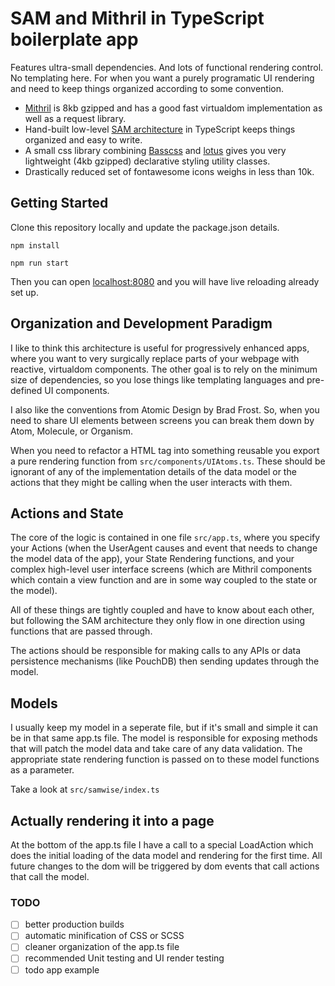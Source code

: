# SAM and Mithril in TypeScript boilerplate app

Features ultra-small dependencies. And lots of functional rendering control. No templating here. For when you want a purely programatic UI rendering and need to keep things organized according to some convention.

- [Mithril](http://mithril.js.org/) is 8kb gzipped and has a good fast virtualdom implementation as well as a request library. 
- Hand-built low-level [SAM architecture](http://sam.js.org/) in TypeScript keeps things organized and easy to write. 
- A small css library combining [Basscss](http://basscss.com/) and [lotus](http://goatslacker.github.io/lotus.css/) gives you very lightweight (4kb gzipped) declarative styling utility classes.
- Drastically reduced set of fontawesome icons weighs in less than 10k.



## Getting Started

Clone this repository locally and update the package.json details.

`npm install`

`npm run start`

Then you can open [localhost:8080](http://localhost:8080) and you will have live reloading already set up.

## Organization and Development Paradigm

I like to think this architecture is useful for progressively enhanced apps, where you want to very surgically replace parts of your webpage with reactive, virtualdom components. The other goal is to rely on the minimum size of dependencies, so you lose things like templating languages and pre-defined UI components. 

I also like the conventions from Atomic Design by Brad Frost. So, when you need to share UI elements between screens you can break them down by Atom, Molecule, or Organism.

When you need to refactor a HTML tag into something reusable you export a pure rendering function from `src/components/UIAtoms.ts`. These should be ignorant of any of the implementation details of the data model or the actions that they might be calling when the user interacts with them.

## Actions and State
The core of the logic is contained in one file `src/app.ts`, where you specify your Actions (when the UserAgent causes and event that needs to change the model data of the app), your State Rendering functions, and your complex high-level user interface screens (which are Mithril components which contain a view function and are in some way coupled to the state or the model).

All of these things are tightly coupled and have to know about each other, but following the SAM architecture they only flow in one direction using functions that are passed through.

The actions should be responsible for making calls to any APIs or data persistence mechanisms (like PouchDB) then sending updates through the model.

## Models
I usually keep my model in a seperate file, but if it's small and simple it can be in that same app.ts file. The model is responsible for exposing methods that will patch the model data and take care of any data validation. The appropriate state rendering function is passed on to these model functions as a parameter.

Take a look at `src/samwise/index.ts`

## Actually rendering it into a page

At the bottom of the app.ts file I have a call to a special LoadAction which does the initial loading of the data model and rendering for the first time. All future changes to the dom will be triggered by dom events that call actions that call the model.


### TODO

- [ ] better production builds
- [ ] automatic minification of CSS or SCSS
- [ ] cleaner organization of the app.ts file
- [ ] recommended Unit testing and UI render testing
- [ ] todo app example
